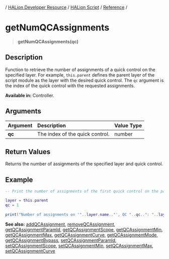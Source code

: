 / [HALion Developer Resource](../../HALion-Developer-Resource.md) / [HALion Script](./HALion-Script.md) / [Reference](./Reference.md) /

# getNumQCAssignments

>**getNumQCAssignments(qc)**

## Description

Function to retrieve the number of assignments of a quick control on the specified layer. For example, ``this.parent`` defines the parent layer of the script module as the layer with the desired quick control. The ``qc`` argument is the index of the quick control with the requested assignments.

**Available in:** Controller.

## Arguments

|Argument|Description|Value Type|
|:-|:-|:-|
|**qc**|The index of the quick control.|number|

## Return Values

Returns the number of assignments of the specified layer and quick control.

## Example

```lua
-- Print the number of assignments of the first quick control on the parent layer.

layer = this.parent
qc = 1
 
print("Number of assignments on '"..layer.name.."', QC "..qc..": "..layer:getNumQCAssignments(qc)..".")
```

**See also:** [addQCAssignment](./addQCAssignment.md), [removeQCAssignment](./removeQCAssignment.md), [getQCAssignmentParamId](./getQCAssignmentParamId.md), [getQCAssignmentScope](./getQCAssignmentScope.md), [getQCAssignmentMin](./getQCAssignmentMin.md), [getQCAssignmentMax](./getQCAssignmentMax.md), [getQCAssignmentCurve](./getQCAssignmentCurve.md), [getQCAssignmentMode](./getQCAssignmentMode.md), [getQCAssignmentBypass](./getQCAssignmentBypass.md), [setQCAssignmentParamId](./setQCAssignmentParamId.md), [setQCAssignmentScope](./setQCAssignmentScope.md), [setQCAssignmentMin](./setQCAssignmentMin.md), [setQCAssignmentMax](./setQCAssignmentMax.md), [setQCAssignmentCurve](./setQCAssignmentCurve.md)